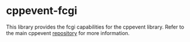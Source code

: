 # cppevent-fcgi

This library provides the fcgi capabilities for the cppevent library. Refer to the main cppevent [repository](https://github.com/Manoharan-Ajay-Anand/cppevent) for more information.
